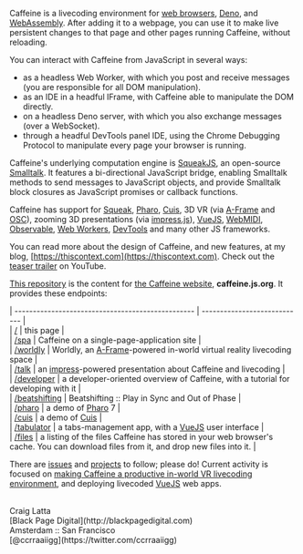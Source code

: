 Caffeine is a livecoding environment for [web browsers](https://developer.mozilla.org/en-US), [Deno](https://deno.land), and [WebAssembly](https://en.wikipedia.org/wiki/WebAssembly). After adding it to a webpage, you can use it to make live persistent changes to that page and other pages running Caffeine, without reloading.

You can interact with Caffeine from JavaScript in several ways:

- as a headless Web Worker, with which you post and receive messages (you are responsible for all DOM manipulation).
- as an IDE in a headful IFrame, with Caffeine able to manipulate the DOM directly.
- on a headless Deno server, with which you also exchange messages (over a WebSocket).
- through a headful DevTools panel IDE, using the Chrome Debugging Protocol to manipulate every page your browser is running.

Caffeine's underlying computation engine is [SqueakJS](https://squeak.js.org), an open-source [Smalltalk](https://en.wikipedia.org/wiki/Smalltalk). It features a bi-directional JavaScript bridge, enabling Smalltalk methods to send messages to JavaScript objects, and provide Smalltalk block closures as JavaScript promises or callback functions.

Caffeine has support for [Squeak](http://squeak.org), [Pharo](https://pharo.org), [Cuis](http://cuis-smalltalk.org), 3D VR (via [A-Frame](https://aframe.io) and [OSC](http://opensoundcontrol.org)), zooming 3D presentations (via [impress.js](https://impress.js.org)), [VueJS](https://vuejs.org), [WebMIDI](https://github.com/djipco/webmidi), [Observable](https://observablehq.com), [Web Workers](https://developer.mozilla.org/en-US/docs/Web/API/Web_Workers_API), [DevTools](https://chrome.google.com/webstore/detail/caffeine/jhbbonmkjnodgkammmgfhaljmicpeakb) and many other JS frameworks.

You can read more about the design of Caffeine, and new features, at my blog, [https://thiscontext.com](https://thiscontext.com). Check out the [teaser trailer](https://www.youtube.com/watch?v=8VzXmgAQWjc&t=8s) on YouTube.

[This repository](https://github.com/ccrraaiigg/caffeine) is the content for [the Caffeine website](https://caffeine.js.org), **caffeine.js.org**. It provides these endpoints:

| ------------------------------------------------- | ---------------------------- |  
| [/](https://caffeine.js.org/)                     | this page  |  
| [/spa](https://caffeine.js.org/spa)                 | Caffeine on a single-page-application site |  
| [/worldly](https://caffeine.js.org/worldly)                 | Worldly, an [A-Frame](https://aframe.io)-powered in-world virtual reality livecoding space |  
| [/talk](https://caffeine.js.org/talk)             | an [impress](https://impress.js.org)-powered presentation about Caffeine and livecoding |  
| [/developer](https://caffeine.js.org/developer)   | a developer-oriented overview of Caffeine, with a tutorial for developing with it |  
| [/beatshifting](https://caffeine.js.org/beatshifting) | Beatshifting :: Play in Sync and Out of Phase |  
| [/pharo](https://caffeine.js.org/pharo)           | a demo of [Pharo](https://pharo.org) 7 |  
| [/cuis](https://caffeine.js.org/cuis)             | a demo of [Cuis](http://cuis-smalltalk.org) |  
| [/tabulator](https://caffeine.js.org/tabulator)   | a tabs-management app, with a [VueJS](https://vuejs.org) user interface |  
| [/files](https://caffeine.js.org/files)           | a listing of the files Caffeine has stored in your web browser's cache. You can download files from it, and drop new files into it. |  

There are [issues](https://github.com/ccrraaiigg/caffeine/issues) and [projects](https://github.com/ccrraaiigg/caffeine/projects) to follow; please do! Current activity is focused on [making Caffeine a productive in-world VR livecoding environment](https://github.com/ccrraaiigg/caffeine/projects/1), and deploying livecoded [VueJS](https://vuejs.org) web apps.


<br>
Craig Latta
<br>
[Black Page Digital](http://blackpagedigital.com)
<br>
Amsterdam :: San Francisco
<br>
[@ccrraaiigg](https://twitter.com/ccrraaiigg)

